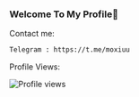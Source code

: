 ### Welcome To My Profile👋
Contact me:

   ```bash
   Telegram : https://t.me/moxiuu
   ```
Profile Views:

![Profile views](https://profile-counter.glitch.me/moxiuuu/count.svg)
